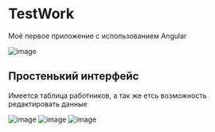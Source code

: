 # TestWork
Моё первое приложение с использованием Angular

![image](https://user-images.githubusercontent.com/54627640/195183767-5084a41e-681c-44fb-a84b-64c98d852a22.png)

## Простенький интерфейс
Имеется таблица работников, а так же етсь возможность редактировать данные

![image](https://user-images.githubusercontent.com/54627640/195184031-5b4f1b67-50a0-49fb-971a-0ad2ccff2b44.png)
![image](https://user-images.githubusercontent.com/54627640/195184079-ff1bb50c-b4fa-489b-aab5-d1df23fcb3f2.png)
![image](https://user-images.githubusercontent.com/54627640/195184118-8279c452-7fa7-47dd-81a2-3ccbf79e2f0e.png)
